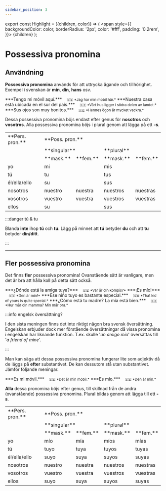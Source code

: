 ```yaml
---
sidebar_position: 3
---
```


export const Highlight = ({children, color}) => (
  <span
    style={{
      backgroundColor: color,
      borderRadius: '2px',
      color: '#fff',
      padding: '0.2rem',
    }}>
    {children}
  </span>
);

# <Highlight color="var(--highlight)">Possessiva pronomina</Highlight>

## <Highlight color="#ff4802">Användning</Highlight>

**Possessiva pronomina** används för att uttrycka ägande och tillhörighet. Exempel i svenskan är **min**, **din**, **hans** osv.

<div class="custom-quote">  
***Tengo mi móvil aquí.***   
&nbsp;&nbsp;&nbsp;<small>🇸🇪 *Jag har min mobil här.*</small>    
***Nuestra casa está ubicada en el sur del país.***   
&nbsp;&nbsp;&nbsp;<small>🇸🇪 *Vårt hus ligger i södra delen av landet.*</small>    
***Sus ojos son muy bonitos.***   
&nbsp;&nbsp;&nbsp;<small>🇸🇪 *Hennes ögon är mycket vackra.*</small> 
</div>

Dessa possessiva pronomina böjs endast efter genus för **nosotros** och **vosotros**. Alla possessiva pronomina böjs i plural genom att lägga på ett **-s**. 

<table>
  <tbody>
    <tr>
      <td> **Pers. pron.**</td>
      <td colspan="4"> **Poss. pron.**</td>
      </tr>
    <tr>
      <td rowspan="2"></td>
      <td colspan="2">**singular**</td>
      <td colspan="2">**plural**</td>
    </tr>
    <tr>
      <td> **mask.**</td>
      <td> **fem.**</td>
      <td> **mask.**</td>
      <td> **fem.**</td>
    </tr>
      <td> yo</td>
      <td colspan="2">mi</td>
      <td colspan="2">mis</td>
    <tr>
      <td> tú</td>
      <td colspan="2">tu</td>
      <td colspan="2">tus</td>
    </tr>
    <tr>
      <td> él/ella/ello</td>
      <td colspan="2">su</td>
      <td colspan="2">sus</td>
    </tr>
    <tr>
      <td> nosotros</td>
      <td> nuestro</td>
      <td> nuestra</td>
      <td> nuestros</td>
      <td> nuestras</td>
    </tr>
    <tr>
      <td> vosotros</td>
      <td> vuestro</td>
      <td> vuestra</td>
      <td> vuestros</td>
      <td> vuestras</td>
    </tr>
    <tr>
      <td> ellos</td>
      <td colspan="2">su</td>
      <td colspan="2">sus</td>
    </tr>
  </tbody>
</table>

:::danger tú & tu

Blanda **inte** ihop **tú** och **tu**. Lägg på minnet att **tú** betyder **du** och att **tu** betyder **din/ditt**.

:::

--- 

## <Highlight color="#ff4802">Fler possessiva pronomina</Highlight>

Det finns **fler** possessiva pronomina! Ovanstående sätt är vanligare, men det är bra att hålla koll på detta sätt också.

<div class="custom-quote">  
***¿Dónde está la amiga tuya?***   
&nbsp;&nbsp;&nbsp;<small>🇸🇪 *Var är din kompis?*</small>    
***¡Es mío!***   
&nbsp;&nbsp;&nbsp;<small>🇸🇪 *Den är min!*</small>    
***Ese niño tuyo es bastante especial.***   
&nbsp;&nbsp;&nbsp;<small>🇬🇧 *That kid of yours is quite special.*</small>    
***¿Cómo está tu madre? La mía está bien.***   
&nbsp;&nbsp;&nbsp;<small>🇸🇪 *Hur mår din mamma? Min mår bra.*</small> 
</div>

:::info engelsk översättning?

I den sista meningen finns det inte riktigt någon bra svensk översättning. Engelskan erbjuder dock mer förstående översättningar då vissa pronomina i engelskan har liknande funktion. T.ex. skulle '*un amigo mío*' översättas till '*a friend of mine*'.

:::

Man kan säga att dessa possessiva pronomina fungerar lite som adjektiv då de läggs på **efter** substantivet. De kan dessutom stå utan substantivet. Jämför följande meningar.

<div class="custom-quote">  
***Es mi móvil.***   
&nbsp;&nbsp;&nbsp;<small>🇸🇪 *Det är min mobil.*</small>    
***Es mío.***   
&nbsp;&nbsp;&nbsp;<small>🇸🇪 *Den är min.*</small>    
</div>

**Alla** dessa pronomina böjs efter genus, till skillnad från de andra (ovanstående) possessiva pronomina. Plural bildas genom att lägga till ett **-s**.

<table>
  <tbody>
    <tr>
      <td> **Pers. pron.**</td>
      <td colspan="4"> **Poss. pron.**</td>
    </tr>
    <tr>
      <td rowspan="2"></td>
      <td colspan="2">**singular**</td>
      <td colspan="2">**plural**</td>
    </tr>
    <tr>
      <td> **mask.**</td>
      <td> **fem.**</td>
      <td> **mask.**</td>
      <td> **fem.**</td>
    </tr>
      <td> yo</td>
      <td> mío</td>
      <td> mía</td>
      <td> míos</td>
      <td> mías</td>
    <tr>
      <td> tú</td>
      <td> tuyo</td>
      <td> tuya</td>
      <td> tuyos</td>
      <td> tuyas</td>
    </tr>
    <tr>
      <td> él/ella/ello</td>
      <td> suyo</td>
      <td> suya</td>
      <td> suyos</td>
      <td> suyas</td>
    </tr>
    <tr>
      <td> nosotros</td>
      <td> nuestro</td>
      <td> nuestra</td>
      <td> nuestros</td>
      <td> nuestras</td>
    </tr>
    <tr>
      <td> vosotros</td>
      <td> vuestro</td>
      <td> vuestra</td>
      <td> vuestros</td>
      <td> vuestras</td>
    </tr>
    <tr>
      <td> ellos</td>
      <td> suyo</td>
      <td> suya</td>
      <td> suyos</td>
      <td> suyas</td>
    </tr>
  </tbody>
</table>
